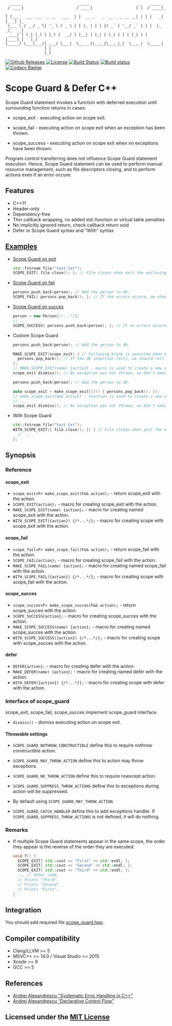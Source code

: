 ```text
  _____                         _____                     _    _____
 / ____|                       / ____|                   | |  / ____|_     _
| (___   ___ ___  _ __   ___  | |  __ _   _  __ _ _ __ __| | | |   _| |_ _| |_
 \___ \ / __/ _ \| '_ \ / _ \ | | |_ | | | |/ _` | '__/ _` | | |  |_   _|_   _|
 ____) | (_| (_) | |_) |  __/ | |__| | |_| | (_| | | | (_| | | |____|_|   |_|
|_____/ \___\___/| .__/ \___|  \_____|\__,_|\__,_|_|  \__,_|  \_____|
                 | |
                 |_|
```

[![Github Releases](https://img.shields.io/github/release/Neargye/scope_guard.svg)](https://github.com/Neargye/scope_guard/releases)
[![License](https://img.shields.io/github/license/Neargye/scope_guard.svg)](LICENSE)
[![Build Status](https://travis-ci.org/Neargye/scope_guard.svg?branch=master)](https://travis-ci.org/Neargye/scope_guard)
[![Build status](https://ci.appveyor.com/api/projects/status/yi394vgtwd0i2kco/branch/master?svg=true)](https://ci.appveyor.com/project/Neargye/scope-guard/branch/master)
[![Codacy Badge](https://api.codacy.com/project/badge/Grade/f5aa0553701f4f84bd51f2efda879972)](https://www.codacy.com/app/Neargye/scope_guard?utm_source=github.com&amp;utm_medium=referral&amp;utm_content=Neargye/scope_guard&amp;utm_campaign=Badge_Grade)

# Scope Guard & Defer C++

Scope Guard statement invokes a function with deferred execution until surrounding function returns in cases:

* scope_exit - executing action on scope exit.

* scope_fail - executing action on scope exit when an exception has been thrown.

* scope_success - executing action on scope exit when no exceptions have been thrown.

Program control transferring does not influence Scope Guard statement execution. Hence, Scope Guard statement can be used to perform manual resource management, such as file descriptors closing, and to perform actions even if an error occure.

## Features

* C++11
* Header-only
* Dependency-free
* Thin callback wrapping, no added std::function or virtual table penalties
* No implicitly ignored return, check callback return void
* Defer or Scope Guard syntax and "With" syntax

## [Examples](example)

* [Scope Guard on exit](example/scope_exit_example.cpp)

  ```cpp
  std::fstream file("test.txt");
  SCOPE_EXIT{ file.close(); }; // File closes when exit the enclosing scope or errors occure.
  ```

* [Scope Guard on fail](example/scope_fail_example.cpp)

  ```cpp
  persons.push_back(person); // Add the person to db.
  SCOPE_FAIL{ persons.pop_back(); }; // If the errors occure, we should roll back.
  ```

* [Scope Guard on succes](example/scope_succes_example.cpp)

  ```cpp
  person = new Person{/*...*/};
  // ...
  SCOPE_SUCCESS{ persons.push_back(person); }; // If no errors occure, we should add the person to db.
  ```

* Custom Scope Guard

  ```cpp
  persons.push_back(person); // Add the person to db.

  MAKE_SCOPE_EXIT(scope_exit) { // Following block is executed when exit the enclosing scope or errors occure.
    persons.pop_back(); // If the db insertion fails, we should roll back.
  };
  // MAKE_SCOPE_EXIT(name) {action} - macro is used to create a new scope_exit object.
  scope_exit.dismiss(); // An exception was not thrown, so don't execute the scope_exit.
  ```

  ```cpp
  persons.push_back(person); // Add the person to db.

  auto scope_exit = make_scope_exit([]() { persons.pop_back(); });
  // make_scope_exit(A&& action) - function is used to create a new scope_exit object. It can be instantiated with a lambda function, a std::function<void()>, a functor, or a void(*)() function pointer.
  // ...
  scope_exit.dismiss(); // An exception was not thrown, so don't execute the scope_exit.
  ```

* With Scope Guard

  ```cpp
  std::fstream file("test.txt");
  WITH_SCOPE_EXIT({ file.close(); }) { // File closes when exit the enclosing with scope or errors occure.
    // ...
  };
  ```

## Synopsis

### Reference

#### scope_exit

* `scope_exit<F> make_scope_exit(F&& action);` - return scope_exit with the action.
* `SCOPE_EXIT{action};` - macro for creating scope_exit with the action.
* `MAKE_SCOPE_EXIT(name) {action};` - macro for creating named scope_exit with the action.
* `WITH_SCOPE_EXIT({action}) {/*...*/};` - macro for creating scope with scope_exit with the action.

#### scope_fail

* `scope_fail<F> make_scope_fail(F&& action);` - return scope_fail with the action.
* `SCOPE_FAIL{action};` - macro for creating scope_fail with the action.
* `MAKE_SCOPE_FAIL(name) {action};` - macro for creating named scope_fail with the action.
* `WITH_SCOPE_FAIL({action}) {/*...*/};` - macro for creating scope with scope_fail with the action.

#### scope_succes

* `scope_succes<F> make_scope_succes(F&& action);` - return scope_succes with the action.
* `SCOPE_SUCCESS{action};` - macro for creating scope_succes with the action.
* `MAKE_SCOPE_SUCCESS(name) {action};` - macro for creating named scope_succes with the action.
* `WITH_SCOPE_SUCCESS({action}) {/*...*/};` - macro for creating scope with scope_succes with the action.

#### defer

* `DEFER{action};` - macro for creating defer with the action.
* `MAKE_DEFER(name) {action};` - macro for creating named defer with the action.
* `WITH_DEFER({action}) {/*...*/};` - macro for creating scope with defer with the action.

### Interface of scope_guard

scope_exit, scope_fail, scope_succes implement scope_guard interface.

* `dismiss()` - dismiss executing action on scope exit.

#### Throwable settings

* `SCOPE_GUARD_NOTHROW_CONSTRUCTIBLE` define this to require nothrow constructible action.

* `SCOPE_GUARD_MAY_THROW_ACTION` define this to action may throw exceptions.

* `SCOPE_GUARD_NO_THROW_ACTION` define this to require noexcept action.

* `SCOPE_GUARD_SUPPRESS_THROW_ACTIONS` define this to exceptions during action will be suppressed.

* By default using `SCOPE_GUARD_MAY_THROW_ACTION`.

* `SCOPE_GUARD_CATCH_HANDLER` define this to add exceptions handler. If `SCOPE_GUARD_SUPPRESS_THROW_ACTIONS` is not defined, it will do nothing.

### Remarks

* If multiple Scope Guard statements appear in the same scope, the order they appear is the reverse of the order they are executed.

  ```cpp
  void f() {
    SCOPE_EXIT{ std::cout << "First" << std::endl; };
    SCOPE_EXIT{ std::cout << "Second" << std::endl; };
    SCOPE_EXIT{ std::cout << "Third" << std::endl; };
    ... // Other code.
    // Prints "Third".
    // Prints "Second".
    // Prints "First".
  }
  ```

## Integration

You should add required file [scope_guard.hpp](include/scope_guard.hpp).

## Compiler compatibility

* Clang/LLVM >= 5
* MSVC++ >= 14.0 / Visual Studio >= 2015
* Xcode >= 9
* GCC >= 5

## References

* [Andrei Alexandrescu "Systematic Error Handling in C++"](https://channel9.msdn.com/Shows/Going+Deep/C-and-Beyond-2012-Andrei-Alexandrescu-Systematic-Error-Handling-in-C)
* [Andrei Alexandrescu “Declarative Control Flow"](https://youtu.be/WjTrfoiB0MQ)

## Licensed under the [MIT License](LICENSE)
